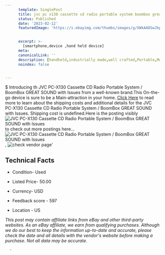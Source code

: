 ```yaml
---
      template: SinglePost
      title: jvc pc x130 cassette cd radio portable system boombox great sound with issues
      status: Published
      date: '2023-02-12'
      featuredImage: 'https://i.ebayimg.com/thumbs/images/g/XWkAAOSwJkpjda37/s-l225.jpg'
       

      excerpt: >-
        [smartphone,device ,hand held device]
      meta:
      canonicalLink: ''
      description: [handheld,industrially made,well crafted,Portable,Mobile,Compact,Convenient,Lightweight,Maneuverable,Man-portable,Miniature,Carriable,Hand-held,Light,Holdable,Transportable,Mobile device,Pocket-sized,On-the-go,Wireless,Cordless,Compact size,Convenient size, smartphone,device ,hand held device]
      noindex: false
      

---
```

$
      Introducing th JVC PC-X130 Cassette CD Radio Portable System / BoomBox GREAT SOUND with Issues from a well-known brand.This On-the-go device  is sure to be a Main-attraction in your home. [Click Here](https://www.ebay.com/itm/225408894020?hash=item347b6ac444%3Ag%3AXWkAAOSwJkpjda37&mkevt=1&mkcid=1&mkrid=711-53200-19255-0&campid=%253CePNCampaignId%253E&customid=%253CreferenceId%253E&toolid=10049) to read more to learn about the shipping costs and additional details for the JVC PC-X130 Cassette CD Radio Portable System / BoomBox GREAT SOUND with Issues. Shipping cost is undefined.Here is the posting visibly ![JVC PC-X130 Cassette CD Radio Portable System / BoomBox GREAT SOUND with Issues](https://i.ebayimg.com/thumbs/images/g/XWkAAOSwJkpjda37/s-l225.jpg) to check out more postings here... ![JVC PC-X130 Cassette CD Radio Portable System / BoomBox GREAT SOUND with Issues](https://i.ebayimg.com/images/g/XWkAAOSwJkpjda37/s-l1200.jpg), ![check vendor page](https://origin-galleryplus.ebayimg.com/ws/web/225408894020_2_0_1/225x225.jpg,https://origin-galleryplus.ebayimg.com/ws/web/225408894020_3_0_1/225x225.jpg,https://origin-galleryplus.ebayimg.com/ws/web/225408894020_4_0_1/225x225.jpg,https://origin-galleryplus.ebayimg.com/ws/web/225408894020_5_0_1/225x225.jpg,https://origin-galleryplus.ebayimg.com/ws/web/225408894020_6_0_1/225x225.jpg,https://origin-galleryplus.ebayimg.com/ws/web/225408894020_7_0_1/225x225.jpg,https://origin-galleryplus.ebayimg.com/ws/web/225408894020_8_0_1/225x225.jpg,https://origin-galleryplus.ebayimg.com/ws/web/225408894020_9_0_1/225x225.jpg,https://origin-galleryplus.ebayimg.com/ws/web/225408894020_10_0_1/225x225.jpg,https://origin-galleryplus.ebayimg.com/ws/web/225408894020_11_0_1/225x225.jpg,https://origin-galleryplus.ebayimg.com/ws/web/225408894020_12_0_1/225x225.jpg,https://origin-galleryplus.ebayimg.com/ws/web/225408894020_13_0_1/225x225.jpg,https://origin-galleryplus.ebayimg.com/ws/web/225408894020_14_0_1/225x225.jpg)'

      

 ## Technical Facts 



     
      

 - Condition- Used 


      

 - Listed Price- 50.00 


      

 - Currency- USD 


      

 - Feedback score - 597 


      

 - Location - US 


      
      

 *_This post may contain affiliate links from eBay and other third-party websites. As an eBay affiliate, we earn from qualifying purchases. Although we do our best to keep the information up-to-date and accurate, please check the date and all details with the vendor's website before making a purchase. Not all data may be accurate._*




      -
